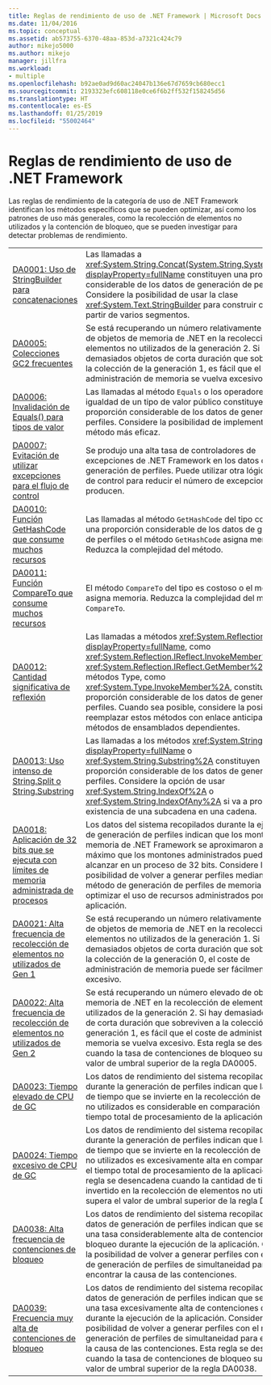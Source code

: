 ```yaml
---
title: Reglas de rendimiento de uso de .NET Framework | Microsoft Docs
ms.date: 11/04/2016
ms.topic: conceptual
ms.assetid: ab573755-6370-48aa-853d-a7321c424c79
author: mikejo5000
ms.author: mikejo
manager: jillfra
ms.workload:
- multiple
ms.openlocfilehash: b92ae0ad9d60ac24047b136e67d7659cb680ecc1
ms.sourcegitcommit: 2193323efc608118e0ce6f6b2ff532f158245d56
ms.translationtype: HT
ms.contentlocale: es-ES
ms.lasthandoff: 01/25/2019
ms.locfileid: "55002464"
---
```

# <a name="net-framework-usage-performance-rules"></a>Reglas de rendimiento de uso de .NET Framework
Las reglas de rendimiento de la categoría de uso de .NET Framework identifican los métodos específicos que se pueden optimizar, así como los patrones de uso más generales, como la recolección de elementos no utilizados y la contención de bloqueo, que se pueden investigar para detectar problemas de rendimiento.  
  
|||  
|-|-|  
|[DA0001: Uso de StringBuilder para concatenaciones](../profiling/da0001-use-stringbuilder-for-concatenations.md)|Las llamadas a <xref:System.String.Concat(System.String,System.String)?displayProperty=fullName> constituyen una proporción considerable de los datos de generación de perfiles. Considere la posibilidad de usar la clase <xref:System.Text.StringBuilder> para construir cadenas a partir de varios segmentos.|  
|[DA0005: Colecciones GC2 frecuentes](../profiling/da0005-frequent-gc2-collections.md)|Se está recuperando un número relativamente elevado de objetos de memoria de .NET en la recolección de elementos no utilizados de la generación 2. Si hay demasiados objetos de corta duración que sobreviven a la colección de la generación 1, es fácil que el coste de administración de memoria se vuelva excesivo.|  
|[DA0006: Invalidación de Equals() para tipos de valor](../profiling/da0006-override-equals-parens-for-value-types.md)|Las llamadas al método `Equals` o los operadores de igualdad de un tipo de valor público constituyen una proporción considerable de los datos de generación de perfiles. Considere la posibilidad de implementar un método más eficaz.|  
|[DA0007: Evitación de utilizar excepciones para el flujo de control](../profiling/da0007-avoid-using-exceptions-for-control-flow.md)|Se produjo una alta tasa de controladores de excepciones de .NET Framework en los datos de generación de perfiles. Puede utilizar otra lógica de flujo de control para reducir el número de excepciones que se producen.|  
|[DA0010: Función GetHashCode que consume muchos recursos](../profiling/da0010-expensive-gethashcode.md)|Las llamadas al método `GetHashCode` del tipo constituyen una proporción considerable de los datos de generación de perfiles o el método `GetHashCode` asigna memoria. Reduzca la complejidad del método.|  
|[DA0011: Función CompareTo que consume muchos recursos](../profiling/da0011-expensive-compareto.md)|El método `CompareTo` del tipo es costoso o el método asigna memoria. Reduzca la complejidad del método `CompareTo`.|  
|[DA0012: Cantidad significativa de reflexión](../profiling/da0012-significant-amount-of-reflection.md)|Las llamadas a métodos <xref:System.Reflection?displayProperty=fullName>, como <xref:System.Reflection.IReflect.InvokeMember%2A> y <xref:System.Reflection.IReflect.GetMember%2A>, o a métodos Type, como <xref:System.Type.InvokeMember%2A>, constituyen una proporción considerable de los datos de generación de perfiles. Cuando sea posible, considere la posibilidad de reemplazar estos métodos con enlace anticipado a los métodos de ensamblados dependientes.|  
|[DA0013: Uso intenso de String.Split o String.Substring](../profiling/da0013-high-usage-of-string-split-or-string-substring.md)|Las llamadas a los métodos <xref:System.String.Split%2A?displayProperty=fullName> o <xref:System.String.Substring%2A> constituyen una proporción considerable de los datos de generación de perfiles. Considere la opción de usar <xref:System.String.IndexOf%2A> o <xref:System.String.IndexOfAny%2A> si va a probar la existencia de una subcadena en una cadena.|  
|[DA0018: Aplicación de 32 bits que se ejecuta con límites de memoria administrada de procesos](../profiling/da0018-32-bit-application-running-at-process-managed-memory-limits.md)|Los datos del sistema recopilados durante la ejecución de generación de perfiles indican que los montones de memoria de .NET Framework se aproximaron al tamaño máximo que los montones administrados pueden alcanzar en un proceso de 32 bits. Considere la posibilidad de volver a generar perfiles mediante el método de generación de perfiles de memoria de .NET y optimizar el uso de recursos administrados por la aplicación.|  
|[DA0021: Alta frecuencia de recolección de elementos no utilizados de Gen 1](../profiling/da0021-high-rate-of-gen-1-garbage-collections.md)|Se está recuperando un número relativamente elevado de objetos de memoria de .NET en la recolección de elementos no utilizados de la generación 1. Si hay demasiados objetos de corta duración que sobreviven a la colección de la generación 0, el coste de administración de memoria puede ser fácilmente excesivo.|  
|[DA0022: Alta frecuencia de recolección de elementos no utilizados de Gen 2](../profiling/da0022-high-rate-of-gen-2-garbage-collections.md)|Se está recuperando un número elevado de objetos de memoria de .NET en la recolección de elementos no utilizados de la generación 2. Si hay demasiados objetos de corta duración que sobreviven a la colección de la generación 1, es fácil que el coste de administración de memoria se vuelva excesivo. Esta regla se desencadena cuando la tasa de contenciones de bloqueo supera el valor de umbral superior de la regla DA0005.|  
|[DA0023: Tiempo elevado de CPU de GC](../profiling/da0023-high-gc-cpu-time.md)|Los datos de rendimiento del sistema recopilados durante la generación de perfiles indican que la cantidad de tiempo que se invierte en la recolección de elementos no utilizados es considerable en comparación con el tiempo total de procesamiento de la aplicación.|  
|[DA0024: Tiempo excesivo de CPU de GC](../profiling/da0024-excessive-gc-cpu-time.md)|Los datos de rendimiento del sistema recopilados durante la generación de perfiles indican que la cantidad de tiempo que se invierte en la recolección de elementos no utilizados es excesivamente alta en comparación con el tiempo total de procesamiento de la aplicación. Esta regla se desencadena cuando la cantidad de tiempo invertido en la recolección de elementos no utilizados supera el valor de umbral superior de la regla DA0023.|  
|[DA0038: Alta frecuencia de contenciones de bloqueo](../profiling/da0038-high-rate-of-lock-contentions.md)|Los datos de rendimiento del sistema recopilados con los datos de generación de perfiles indican que se produjo una tasa considerablemente alta de contenciones de bloqueo durante la ejecución de la aplicación. Considere la posibilidad de volver a generar perfiles con el método de generación de perfiles de simultaneidad para encontrar la causa de las contenciones.|  
|[DA0039: Frecuencia muy alta de contenciones de bloqueo](../profiling/da0039-very-high-rate-of-lock-contentions.md)|Los datos de rendimiento del sistema recopilados con los datos de generación de perfiles indican que se produjo una tasa excesivamente alta de contenciones de bloqueo durante la ejecución de la aplicación. Considere la posibilidad de volver a generar perfiles con el método de generación de perfiles de simultaneidad para encontrar la causa de las contenciones. Esta regla se desencadena cuando la tasa de contenciones de bloqueo supera el valor de umbral superior de la regla DA0038.|